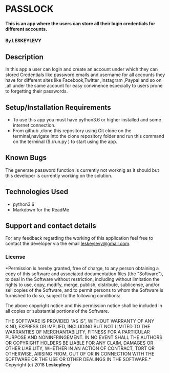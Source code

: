 # PASSLOCK
#### This is an app where the users can store all their login credentials for different accounts.
#### By **LESKEYLEVY**
## Description
In this app a user can login and create an account under which they can stored Credentials like password emails and username for all accounts they have for different sites like Facebook,Twitter ,Instagram ,Paypal and so on ,all under the same account for easy convinence especially to users prone to forgetting their passwords.
## Setup/Installation Requirements
* To use this app you must have python3.6 or higher installed and some internet connection.
* From github ,clone this repository using Git clone on the terminal,navigate into the clone repository folder and run this command on the terminal ($./run.py ) to start using the app.
## Known Bugs
The generate password function is currently not worknig as it should but this developer is currently working on the solution.
## Technologies Used
* python3.6
* Markdown for the ReadMe
## Support and contact details
For any feedback regarding the working of this application feel free to contact the developer via the email leskeylevy@gmail.com.
### License
*Permission is hereby granted, free of charge, to any person obtaining a copy of this software and associated documentation files (the "Software"), to deal in the Software without restriction, including without limitation the rights to use, copy, modify, merge, publish, distribute, sublicense, and/or sell copies of the Software, and to permit persons to whom the Software is furnished to do so, subject to the following conditions:

The above copyright notice and this permission notice shall be included in all copies or substantial portions of the Software.

THE SOFTWARE IS PROVIDED "AS IS", WITHOUT WARRANTY OF ANY KIND, EXPRESS OR IMPLIED, INCLUDING BUT NOT LIMITED TO THE WARRANTIES OF MERCHANTABILITY, FITNESS FOR A PARTICULAR PURPOSE AND NONINFRINGEMENT. IN NO EVENT SHALL THE AUTHORS OR COPYRIGHT HOLDERS BE LIABLE FOR ANY CLAIM, DAMAGES OR OTHER LIABILITY, WHETHER IN AN ACTION OF CONTRACT, TORT OR OTHERWISE, ARISING FROM, OUT OF OR IN CONNECTION WITH THE SOFTWARE OR THE USE OR OTHER DEALINGS IN THE SOFTWARE.*
Copyright (c) 2018 **Leskeylevy**
